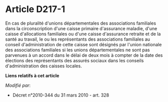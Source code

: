 # Article D217-1

En cas de pluralité d'unions départementales des associations familiales dans la circonscription d'une caisse primaire
d'assurance maladie, d'une caisse d'allocations familiales ou d'une caisse d'assurance retraite et de la santé au travail, le
ou les représentants des associations familiales au conseil d'administration de cette caisse sont désignés par l'union
nationale des associations familiales si les unions départementales ne sont pas parvenues à un accord dans le délai de deux
mois à compter de la date des élections des représentants des assurés sociaux dans les conseils d'administration des caisses
locales.

**Liens relatifs à cet article**

_Modifié par_:

  - Décret n°2010-344 du 31 mars 2010 - art. 328
